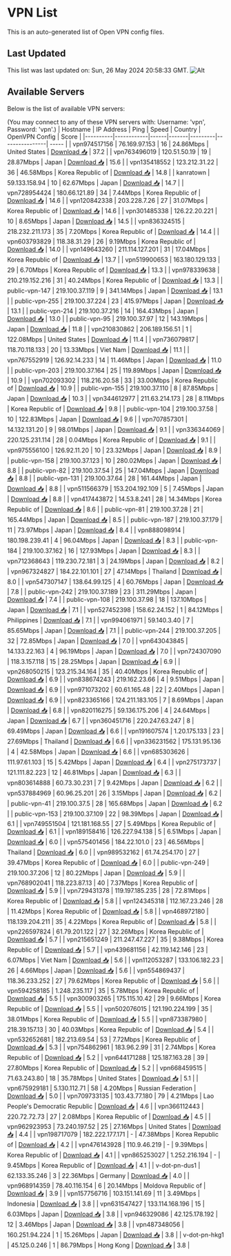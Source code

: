 # VPN List

This is an auto-generated list of Open VPN config files.

## Last Updated

This list was last updated on: Sun, 26 May 2024 20:58:33 GMT.
![Alt](https://repobeats.axiom.co/api/embed/186b98318ef1479477931607c1ad7d823f12451f.svg "Repobeats analytics image")

## Available Servers

Below is the list of available VPN servers:

(You may connect to any of these VPN servers with: Username: 'vpn', Password: 'vpn'.)
| Hostname | IP Address | Ping | Speed | Country | OpenVPN Config | Score |
|----------|------------|------|-------|---------|----------------| ----- |
| vpn974517156 | 76.169.97.153 | 16 | 24.86Mbps | United States | [Download 📥](./configs/server_0_US.ovpn) | 37.2 |
| vpn763496019 | 120.51.50.19 | 19 | 28.87Mbps | Japan | [Download 📥](./configs/server_1_JP.ovpn) | 15.6 |
| vpn135418552 | 123.212.31.22 | 36 | 46.58Mbps | Korea Republic of | [Download 📥](./configs/server_2_KR.ovpn) | 14.8 |
| kanratown | 59.133.158.94 | 10 | 62.67Mbps | Japan | [Download 📥](./configs/server_3_JP.ovpn) | 14.7 |
| vpn728954424 | 180.66.121.89 | 34 | 7.44Mbps | Korea Republic of | [Download 📥](./configs/server_4_KR.ovpn) | 14.6 |
| vpn120842338 | 203.228.7.26 | 27 | 31.07Mbps | Korea Republic of | [Download 📥](./configs/server_5_KR.ovpn) | 14.6 |
| vpn301485338 | 126.22.20.221 | 10 | 8.65Mbps | Japan | [Download 📥](./configs/server_6_JP.ovpn) | 14.5 |
| vpn836324515 | 218.232.211.173 | 35 | 7.20Mbps | Korea Republic of | [Download 📥](./configs/server_7_KR.ovpn) | 14.4 |
| vpn603793829 | 118.38.31.29 | 26 | 9.19Mbps | Korea Republic of | [Download 📥](./configs/server_8_KR.ovpn) | 14.0 |
| vpn149643260 | 211.114.127.201 | 31 | 17.04Mbps | Korea Republic of | [Download 📥](./configs/server_9_KR.ovpn) | 13.7 |
| vpn519900653 | 163.180.129.133 | 29 | 6.70Mbps | Korea Republic of | [Download 📥](./configs/server_10_KR.ovpn) | 13.3 |
| vpn978339638 | 210.219.152.216 | 31 | 40.24Mbps | Korea Republic of | [Download 📥](./configs/server_11_KR.ovpn) | 13.3 |
| public-vpn-147 | 219.100.37.119 | 9 | 341.14Mbps | Japan | [Download 📥](./configs/server_12_JP.ovpn) | 13.1 |
| public-vpn-255 | 219.100.37.224 | 23 | 415.97Mbps | Japan | [Download 📥](./configs/server_13_JP.ovpn) | 13.1 |
| public-vpn-214 | 219.100.37.216 | 14 | 164.43Mbps | Japan | [Download 📥](./configs/server_14_JP.ovpn) | 13.0 |
| public-vpn-95 | 219.100.37.97 | 12 | 143.19Mbps | Japan | [Download 📥](./configs/server_15_JP.ovpn) | 11.8 |
| vpn210830862 | 206.189.156.51 | 1 | 122.08Mbps | United States | [Download 📥](./configs/server_16_US.ovpn) | 11.4 |
| vpn736079817 | 118.70.118.133 | 20 | 13.33Mbps | Viet Nam | [Download 📥](./configs/server_17_VN.ovpn) | 11.1 |
| vpn767552919 | 126.92.14.233 | 14 | 11.46Mbps | Japan | [Download 📥](./configs/server_18_JP.ovpn) | 11.0 |
| public-vpn-203 | 219.100.37.164 | 25 | 119.89Mbps | Japan | [Download 📥](./configs/server_19_JP.ovpn) | 10.9 |
| vpn702093302 | 118.216.20.58 | 33 | 33.00Mbps | Korea Republic of | [Download 📥](./configs/server_20_KR.ovpn) | 10.9 |
| public-vpn-155 | 219.100.37.110 | 8 | 87.85Mbps | Japan | [Download 📥](./configs/server_21_JP.ovpn) | 10.3 |
| vpn344612977 | 211.63.214.173 | 28 | 8.11Mbps | Korea Republic of | [Download 📥](./configs/server_22_KR.ovpn) | 9.8 |
| public-vpn-104 | 219.100.37.58 | 10 | 122.83Mbps | Japan | [Download 📥](./configs/server_23_JP.ovpn) | 9.6 |
| vpn707857301 | 14.132.131.20 | 9 | 98.01Mbps | Japan | [Download 📥](./configs/server_24_JP.ovpn) | 9.1 |
| vpn336344069 | 220.125.231.114 | 28 | 0.04Mbps | Korea Republic of | [Download 📥](./configs/server_25_KR.ovpn) | 9.1 |
| vpn975556100 | 126.92.11.20 | 10 | 23.32Mbps | Japan | [Download 📥](./configs/server_26_JP.ovpn) | 8.9 |
| public-vpn-158 | 219.100.37.123 | 10 | 280.02Mbps | Japan | [Download 📥](./configs/server_27_JP.ovpn) | 8.8 |
| public-vpn-82 | 219.100.37.54 | 25 | 147.04Mbps | Japan | [Download 📥](./configs/server_28_JP.ovpn) | 8.8 |
| public-vpn-131 | 219.100.37.64 | 28 | 161.44Mbps | Japan | [Download 📥](./configs/server_29_JP.ovpn) | 8.8 |
| vpn511566379 | 153.204.192.109 | 5 | 7.45Mbps | Japan | [Download 📥](./configs/server_30_JP.ovpn) | 8.8 |
| vpn417443872 | 14.53.8.241 | 28 | 14.34Mbps | Korea Republic of | [Download 📥](./configs/server_31_KR.ovpn) | 8.6 |
| public-vpn-81 | 219.100.37.28 | 21 | 165.44Mbps | Japan | [Download 📥](./configs/server_32_JP.ovpn) | 8.5 |
| public-vpn-187 | 219.100.37.179 | 11 | 73.97Mbps | Japan | [Download 📥](./configs/server_33_JP.ovpn) | 8.4 |
| vpn888098914 | 180.198.239.41 | 4 | 96.04Mbps | Japan | [Download 📥](./configs/server_34_JP.ovpn) | 8.3 |
| public-vpn-184 | 219.100.37.162 | 16 | 127.93Mbps | Japan | [Download 📥](./configs/server_35_JP.ovpn) | 8.3 |
| vpn712368643 | 119.230.72.181 | 3 | 24.19Mbps | Japan | [Download 📥](./configs/server_36_JP.ovpn) | 8.2 |
| vpn967324827 | 184.22.101.101 | 27 | 47.14Mbps | Thailand | [Download 📥](./configs/server_37_TH.ovpn) | 8.0 |
| vpn547307147 | 138.64.99.125 | 4 | 60.76Mbps | Japan | [Download 📥](./configs/server_38_JP.ovpn) | 7.8 |
| public-vpn-242 | 219.100.37.189 | 23 | 311.29Mbps | Japan | [Download 📥](./configs/server_39_JP.ovpn) | 7.4 |
| public-vpn-108 | 219.100.37.98 | 18 | 137.10Mbps | Japan | [Download 📥](./configs/server_40_JP.ovpn) | 7.1 |
| vpn527452398 | 158.62.24.152 | 1 | 84.12Mbps | Philippines | [Download 📥](./configs/server_41_PH.ovpn) | 7.1 |
| vpn994061971 | 59.140.3.40 | 7 | 85.65Mbps | Japan | [Download 📥](./configs/server_42_JP.ovpn) | 7.1 |
| public-vpn-244 | 219.100.37.205 | 32 | 72.85Mbps | Japan | [Download 📥](./configs/server_43_JP.ovpn) | 7.0 |
| vpn643043845 | 14.133.22.163 | 4 | 96.19Mbps | Japan | [Download 📥](./configs/server_44_JP.ovpn) | 7.0 |
| vpn724307090 | 118.3.157.118 | 15 | 28.25Mbps | Japan | [Download 📥](./configs/server_45_JP.ovpn) | 6.9 |
| vpn268050215 | 123.215.34.164 | 35 | 40.40Mbps | Korea Republic of | [Download 📥](./configs/server_46_KR.ovpn) | 6.9 |
| vpn838674243 | 219.162.23.66 | 4 | 9.51Mbps | Japan | [Download 📥](./configs/server_47_JP.ovpn) | 6.9 |
| vpn971073202 | 60.61.165.48 | 22 | 2.40Mbps | Japan | [Download 📥](./configs/server_48_JP.ovpn) | 6.9 |
| vpn823365166 | 124.211.183.105 | 7 | 8.69Mbps | Japan | [Download 📥](./configs/server_49_JP.ovpn) | 6.8 |
| vpn820116275 | 59.136.175.206 | 4 | 24.64Mbps | Japan | [Download 📥](./configs/server_50_JP.ovpn) | 6.7 |
| vpn360451716 | 220.247.63.247 | 8 | 69.49Mbps | Japan | [Download 📥](./configs/server_51_JP.ovpn) | 6.6 |
| vpn191607574 | 1.20.175.133 | 23 | 27.69Mbps | Thailand | [Download 📥](./configs/server_52_TH.ovpn) | 6.6 |
| vpn336231562 | 175.131.95.136 | 4 | 42.58Mbps | Japan | [Download 📥](./configs/server_53_JP.ovpn) | 6.6 |
| vpn685303626 | 111.97.61.103 | 15 | 5.42Mbps | Japan | [Download 📥](./configs/server_54_JP.ovpn) | 6.4 |
| vpn275173737 | 121.111.82.223 | 12 | 46.81Mbps | Japan | [Download 📥](./configs/server_55_JP.ovpn) | 6.3 |
| vpn803614888 | 60.73.30.231 | 7 | 9.42Mbps | Japan | [Download 📥](./configs/server_56_JP.ovpn) | 6.2 |
| vpn537884969 | 60.96.25.201 | 26 | 3.15Mbps | Japan | [Download 📥](./configs/server_57_JP.ovpn) | 6.2 |
| public-vpn-41 | 219.100.37.5 | 28 | 165.68Mbps | Japan | [Download 📥](./configs/server_58_JP.ovpn) | 6.2 |
| public-vpn-153 | 219.100.37.109 | 22 | 98.39Mbps | Japan | [Download 📥](./configs/server_59_JP.ovpn) | 6.1 |
| vpn749551504 | 121.181.168.55 | 27 | 5.49Mbps | Korea Republic of | [Download 📥](./configs/server_60_KR.ovpn) | 6.1 |
| vpn189158416 | 126.227.94.138 | 5 | 6.51Mbps | Japan | [Download 📥](./configs/server_61_JP.ovpn) | 6.0 |
| vpn575401456 | 184.22.101.0 | 23 | 46.56Mbps | Thailand | [Download 📥](./configs/server_62_TH.ovpn) | 6.0 |
| vpn989532162 | 61.74.254.170 | 27 | 39.47Mbps | Korea Republic of | [Download 📥](./configs/server_63_KR.ovpn) | 6.0 |
| public-vpn-249 | 219.100.37.206 | 12 | 80.22Mbps | Japan | [Download 📥](./configs/server_64_JP.ovpn) | 5.9 |
| vpn768902041 | 118.223.87.13 | 40 | 7.37Mbps | Korea Republic of | [Download 📥](./configs/server_65_KR.ovpn) | 5.9 |
| vpn729431378 | 119.197.185.235 | 28 | 72.81Mbps | Korea Republic of | [Download 📥](./configs/server_66_KR.ovpn) | 5.8 |
| vpn124345318 | 112.167.23.246 | 28 | 11.42Mbps | Korea Republic of | [Download 📥](./configs/server_67_KR.ovpn) | 5.8 |
| vpn468972180 | 118.139.204.211 | 35 | 4.22Mbps | Korea Republic of | [Download 📥](./configs/server_68_KR.ovpn) | 5.8 |
| vpn226597824 | 61.79.201.122 | 27 | 32.26Mbps | Korea Republic of | [Download 📥](./configs/server_69_KR.ovpn) | 5.7 |
| vpn215651249 | 211.247.47.227 | 35 | 9.38Mbps | Korea Republic of | [Download 📥](./configs/server_70_KR.ovpn) | 5.7 |
| vpn439681156 | 42.119.142.146 | 23 | 6.07Mbps | Viet Nam | [Download 📥](./configs/server_71_VN.ovpn) | 5.6 |
| vpn112053287 | 133.106.182.23 | 26 | 4.66Mbps | Japan | [Download 📥](./configs/server_72_JP.ovpn) | 5.6 |
| vpn554869437 | 118.36.233.252 | 27 | 79.62Mbps | Korea Republic of | [Download 📥](./configs/server_73_KR.ovpn) | 5.6 |
| vpn594258185 | 1.248.235.117 | 35 | 5.78Mbps | Korea Republic of | [Download 📥](./configs/server_74_KR.ovpn) | 5.5 |
| vpn300903265 | 175.115.10.42 | 29 | 9.66Mbps | Korea Republic of | [Download 📥](./configs/server_75_KR.ovpn) | 5.5 |
| vpn502076015 | 121.190.224.199 | 35 | 38.01Mbps | Korea Republic of | [Download 📥](./configs/server_76_KR.ovpn) | 5.5 |
| vpn873387980 | 218.39.157.13 | 30 | 40.03Mbps | Korea Republic of | [Download 📥](./configs/server_77_KR.ovpn) | 5.4 |
| vpn532652681 | 182.213.69.54 | 53 | 7.72Mbps | Korea Republic of | [Download 📥](./configs/server_78_KR.ovpn) | 5.3 |
| vpn754862961 | 183.96.2.99 | 31 | 2.74Mbps | Korea Republic of | [Download 📥](./configs/server_79_KR.ovpn) | 5.2 |
| vpn644171288 | 125.187.163.28 | 39 | 27.80Mbps | Korea Republic of | [Download 📥](./configs/server_80_KR.ovpn) | 5.2 |
| vpn668459515 | 71.63.243.80 | 18 | 35.78Mbps | United States | [Download 📥](./configs/server_81_US.ovpn) | 5.1 |
| vpn675929181 | 5.130.112.71 | 58 | 4.20Mbps | Russian Federation | [Download 📥](./configs/server_82_RU.ovpn) | 5.0 |
| vpn709733135 | 103.43.77.180 | 79 | 4.21Mbps | Lao People's Democratic Republic | [Download 📥](./configs/server_83_LA.ovpn) | 4.6 |
| vpn366112443 | 220.72.72.73 | 27 | 2.08Mbps | Korea Republic of | [Download 📥](./configs/server_84_KR.ovpn) | 4.5 |
| vpn962923953 | 73.240.197.52 | 25 | 27.16Mbps | United States | [Download 📥](./configs/server_85_US.ovpn) | 4.4 |
| vpn198717079 | 182.222.177.171 | - | 47.38Mbps | Korea Republic of | [Download 📥](./configs/server_86_KR.ovpn) | 4.2 |
| vpn476143928 | 110.9.46.219 | - | 9.39Mbps | Korea Republic of | [Download 📥](./configs/server_87_KR.ovpn) | 4.1 |
| vpn865253027 | 1.252.216.194 | - | 9.45Mbps | Korea Republic of | [Download 📥](./configs/server_88_KR.ovpn) | 4.1 |
| v-dot-pn-dus1 | 62.133.35.246 | 3 | 22.36Mbps | Germany | [Download 📥](./configs/server_89_DE.ovpn) | 4.0 |
| vpn968914359 | 78.40.116.154 | 6 | 20.14Mbps | Moldova Republic of | [Download 📥](./configs/server_90_MD.ovpn) | 3.9 |
| vpn157756716 | 103.151.141.69 | 11 | 3.49Mbps | Indonesia | [Download 📥](./configs/server_91_ID.ovpn) | 3.8 |
| vpn631547427 | 133.114.168.196 | 15 | 6.03Mbps | Japan | [Download 📥](./configs/server_92_JP.ovpn) | 3.8 |
| vpn946329086 | 42.125.178.192 | 12 | 3.46Mbps | Japan | [Download 📥](./configs/server_93_JP.ovpn) | 3.8 |
| vpn487348056 | 160.251.94.224 | 1 | 15.26Mbps | Japan | [Download 📥](./configs/server_94_JP.ovpn) | 3.8 |
| v-dot-pn-hkg1 | 45.125.0.246 | 1 | 86.79Mbps | Hong Kong | [Download 📥](./configs/server_95_HK.ovpn) | 3.8 |
